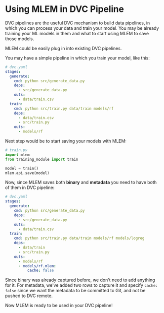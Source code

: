 # Using MLEM in DVC Pipeline

DVC pipelines are the useful DVC mechanism to build data pipelines, in which you
can process your data and train your model. You may be already training your ML
models in them and what to start using MLEM to save those models.

MLEM could be easily plug in into existing DVC pipelines.

You may have a simple pipeline in which you train your model, like this:

```yaml
# dvc.yaml
stages:
  generate:
    cmd: python src/generate_data.py
    deps:
      - src/generate_data.py
    outs:
      - data/train.csv
  train:
    cmd: python src/train.py data/train models/rf
    deps:
      - data/train.csv
      - src/train.py
    outs:
      - models/rf
```

Next step would be to start saving your models with MLEM:

```python
# train.py
import mlem
from training_module import train

model = train()
mlem.api.save(model)
```

Now, since MLEM saves both **binary** and **metadata** you need to have both of
them in DVC pipeline:

```yaml
# dvc.yaml
stages:
  generate:
    cmd: python src/generate_data.py
    deps:
      - src/generate_data.py
    outs:
      - data/train.csv
  train:
    cmd: python src/train.py data/train models/rf models/logreg
    deps:
      - data/train
      - src/train.py
    outs:
      - models/rf
      - models/rf.mlem:
          cache: false
```

Since binary was already captured before, we don't need to add anything for it.
For metadata, we've added two rows to capture it and specify `cache: false`
since we want the metadata to be committed to Git, and not be pushed to DVC
remote.

Now MLEM is ready to be used in your DVC pipeline!
